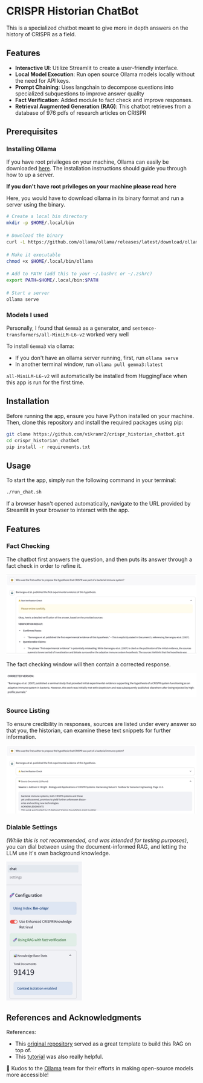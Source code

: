 # CRISPR Historian ChatBot

This is a specialized chatbot meant to give more in depth answers on the history of CRISPR as a field.

## Features

- **Interactive UI**: Utilize Streamlit to create a user-friendly interface.
- **Local Model Execution**: Run open source Ollama models locally without the need for API keys.
- **Prompt Chaining**: Uses langchain to decompose questions into specialized subquestions to improve answer quality
- **Fact Verification**: Added module to fact check and improve responses.
- **Retrieval Augmented Generation (RAG)**: This chatbot retrieves from a database of 976 pdfs of research articles on CRISPR

## Prerequisites

### Installing Ollama

If you have root privileges on your machine, Ollama can easily be downloaded [here](https://ollama.com/). The installation instructions should guide you through how to up a server.

**If you don't have root privileges on your machine please read here**

Here, you would have to download ollama in its binary format and run a server using the binary.

```bash
# Create a local bin directory
mkdir -p $HOME/.local/bin

# Download the binary
curl -L https://github.com/ollama/ollama/releases/latest/download/ollama-linux-amd64 -o $HOME/.local/bin/ollama

# Make it executable
chmod +x $HOME/.local/bin/ollama

# Add to PATH (add this to your ~/.bashrc or ~/.zshrc)
export PATH=$HOME/.local/bin:$PATH

# Start a server
ollama serve
```

### Models I used
Personally, I found that `Gemma3` as a generator, and `sentence-transformers/all-MiniLM-L6-v2` worked very well

To install `Gemma3` via ollama:
- If you don't have an ollama server running, first, run `ollama serve`
- In another terminal window, run `ollama pull gemma3:latest`

`all-MiniLM-L6-v2` will automatically be installed from HuggingFace when this app is run for the first time.

## Installation

Before running the app, ensure you have Python installed on your machine. Then, clone this repository and install the required packages using pip:

```bash
git clone https://github.com/vikramr2/crispr_historian_chatbot.git
cd crispr_historian_chatbot
pip install -r requirements.txt
```

## Usage

To start the app, simply run the following command in your terminal:

```bash
./run_chat.sh
```

If a browser hasn't opened automatically, navigate to the URL provided by Streamlit in your browser to interact with the app.

## Features

### Fact Checking

The chatbot first answers the question, and then puts its answer through a fact check in order to refine it.

![fact_checking](assets/fact_check.jpeg)

The fact checking window will then contain a corrected response.

![fact_checking2](assets/fact_check2.jpg)

### Source Listing

To ensure credibility in responses, sources are listed under every answer so that you, the historian, can examine these text snippets for further information.

![sources](assets/finds_sources.jpeg)

### Dialable Settings

*(While this is not recommended, and was intended for testing purposes)*, you can dial between using the document-informed RAG, and letting the LLM use it's own background knowledge.

<img src="assets/dialable_settings.jpeg" alt="dialability" width=200>

## References and Acknowledgments

References:
- This [original repository](https://github.com/tonykipkemboi/ollama_streamlit_demos) served as a great template to build this RAG on top of.
- This [tutorial](https://www.youtube.com/watch?v=bAI_jWsLhFM) was also really helpful.

👏 Kudos to the [Ollama](https://ollama.com/) team for their efforts in making open-source models more accessible!

